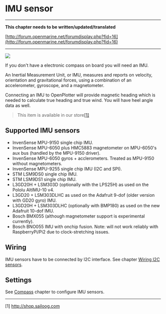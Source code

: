 # IMU sensor

---

**This chapter needs to be written/updated/translated**

[http://forum.openmarine.net/forumdisplay.php?fid=16](http://forum.openmarine.net/forumdisplay.php?fid=16)

---

![](../en/imu.png)

If you don't have a electronic compass on board you will need an IMU.

An Inertial Measurement Unit, or IMU, measures and reports on velocity, orientation and gravitational forces, using a combination of an accelerometer, gyroscope, and a magnetometer.

Connecting an IMU to OpenPlotter will provide magnetic heading which is needed to calculate true heading and true wind. You will have heel angle data as well.

>This item is available in our store[[1]](http://shop.sailoog.com)

## Supported IMU sensors

* InvenSense MPU-9150 single chip IMU.
* InvenSense MPU-6050 plus HMC5883 magnetometer on MPU-6050's aux bus \(handled by the MPU-9150 driver\).
* InvenSense MPU-6050 gyros + acclerometers. Treated as MPU-9150 without magnetometers.
* InvenSense MPU-9255 single chip IMU \(I2C and SPI\).
* STM LSM9DS0 single chip IMU.
* STM LSM9DS1 single chip IMU.
* L3GD20H + LSM303D \(optionally with the LPS25H\) as used on the Pololu AltIMU-10 v4.
* L3GD20 + LSM303DLHC as used on the Adafruit 9-dof \(older version with GD20 gyro\) IMU.
* L3GD20H + LSM303DLHC \(optionally with BMP180\) as used on the new Adafruit 10-dof IMU.
* Bosch BMX055 \(although magnetometer support is experimental currently\).
* Bosch BNO055 IMU with onchip fusion. Note: will not work reliably with RaspberryPi/Pi2 due to clock-stretching issues.

## Wiring

IMU sensors have to be connected by I2C interface. See chapter [Wiring I2C sensors](/wiring-i2c-sensors.md).

## Settings

See [Compass](/compass.md) chapter to configure IMU sensors.

---

[1] http://shop.sailoog.com